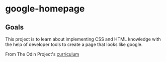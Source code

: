 # google-homepage
## Goals
This project is to learn about implementing CSS and HTML knowledge with the help of developer tools to create a page that looks like google. 

From The Odin Project's [curriculum](http://www.theodinproject.com/courses/web-development-101/lessons/html-css)
